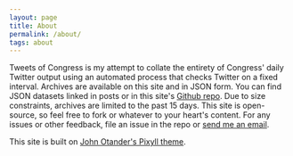 ```yaml
---
layout: page
title: About
permalink: /about/
tags: about
---
```


Tweets of Congress is my attempt to collate the entirety of Congress' daily Twitter output using an automated process that checks Twitter on a fixed interval. Archives are available on this site and in JSON form. You can find JSON datasets linked in posts or in this site's [Github repo](https://github.com/alexlitel/congresstweets). Due to size constraints, archives are limited to the past 15 days. This site is open-source, so feel free to fork or whatever to your heart's content. For any issues or other feedback, file an issue in the repo or [send me an email](mailto:alexlitelATgmailDOTcom).

This site is built on [John Otander's Pixyll theme](https://github.com/johnotander/pixyll).